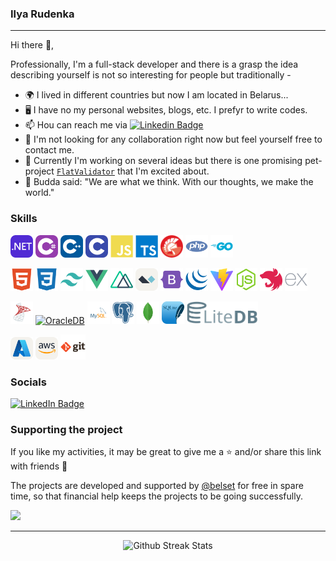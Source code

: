 ### Ilya Rudenka 
---

Hi there 👋,

Professionally, I'm a full-stack developer and there is a grasp the idea describing yourself is not so interesting for people but traditionally -

- 🌍 I lived in different countries but now I am located in Belarus...
- 🖥️ I have no my personal websites, blogs, etc. I prefуr to write codes.
- 📫 Нou can reach me via  [![Linkedin Badge](https://img.shields.io/badge/-linkedin-blue?style=flat&logo=linkedin&logoColor=white)](https://www.linkedin.com/in/ilya-rudenka-398877203)
- 👯 I'm not looking for any collaboration right now but feel yourself free to contact me.
- 🚀 Currently I'm working on several ideas but there is one promising pet-project [`FlatValidator`](http://github.com/belset/FlatValidator) that I'm excited about.
- 🧠 Budda said: "We are what we think. With our thoughts, we make the world."


### Skills

<p align="left">
  <a href="https://learn.microsoft.com/en-us/dotnet/" target="_blank" rel="noreferrer"><img src="icons/skills/DotNet.svg" width="36" height="36" alt=".NET" /></a>
  <a href="https://learn.microsoft.com/en-us/dotnet/csharp/" target="_blank" rel="noreferrer"><img src="icons/skills/CS.svg" width="36" height="36" alt="C#" /></a>
  <a href="https://devdocs.io/cpp/" target="_blank" rel="noreferrer"><img src="icons/skills/CPP.svg" width="36" height="36" alt="C++" /></a>
  <a href="https://devdocs.io/c/" target="_blank" rel="noreferrer"><img src="icons/skills/C.svg" width="36" height="36" alt="C" /></a>
  <a href="https://developer.mozilla.org/en-US/docs/Web/JavaScript" target="_blank" rel="noreferrer"><img src="icons/skills/javascript-colored.svg" width="36" height="36" alt="Javascript" /></a>
  <a href="https://www.typescriptlang.org/" target="_blank" rel="noreferrer"><img src="icons/skills/typescript-colored.svg" width="36" height="36" alt="Typescript" /></a>
  <a href="https://www.typescriptlang.org/" target="_blank" rel="noreferrer"><img src="icons/skills/borland-delphi.svg" width="36" height="36" alt="Borland Delphi" /></a>
  <a href="https://devdocs.io/php/" target="_blank" rel="noreferrer"><img src="icons/skills/php-colored.svg" width="36" height="36" alt="PHP" /></a>
  <a href="https://go.dev/doc/" target="_blank" rel="noreferrer"><img src="icons/skills/go-colored.svg" width="36" height="36" alt="Go" /></a>
</p>  
<p align="left">
  <a href="https://developer.mozilla.org/en-US/docs/Glossary/HTML5" target="_blank" rel="noreferrer"><img src="icons/skills/html5-colored.svg" height="36" alt="HTML5" /></a>
  <a href="https://www.w3.org/TR/CSS/#css" target="_blank" rel="noreferrer"><img src="icons/skills/css3-colored.svg" height="36" alt="CSS" /></a>
  <a href="https://tailwindcss.com/" target="_blank" rel="noreferrer"><img src="icons/skills/tailwindcss-colored.svg" height="36" alt="TailwindCSS" /></a>
  <a href="https://vuejs.org/" target="_blank" rel="noreferrer"><img src="icons/skills/vuejs-colored.svg" height="36" alt="VueJS" /></a>
  <a href="https://nuxt.com/" target="_blank" rel="noreferrer"><img src="icons/skills/nuxtjs-colored.svg" height="36" alt="NuxtJS" /></a>
  <a href="https://alpine.js/" target="_blank" rel="noreferrer"><img src="icons/skills/AlpineJS-Light.svg" height="36" alt="AlpineJS" /></a>
  <a href="https://getbootstrap.com/" target="_blank" rel="noreferrer"><img src="icons/skills/bootstrap-colored.svg" height="36" alt="Bootstrap" /></a>
  <a href="https://jquery.com/" target="_blank" rel="noreferrer"><img src="icons/skills/jquery-colored.svg" height="36" alt="jQuery" /></a>
  <a href="https://vitejs.dev/" target="_blank" rel="noreferrer"><img src="icons/skills/vite-colored.svg" height="36" alt="Vite" /></a>
  <a href="https://nodejs.org/en/" target="_blank" rel="noreferrer"><img src="icons/skills/nodejs-colored.svg" width="36" height="36" alt="NodeJS" /></a>
  <a href="https://docs.nestjs.com/" target="_blank" rel="noreferrer"><img src="icons/skills/nestjs-colored.svg" height="36" alt="NestJS" /></a>
  <a href="https://expressjs.com/" target="_blank" rel="noreferrer"><img src="icons/skills/express.svg" height="36" alt="Express" /></a>
</p>  
<p align="left">  
  <a href="https://www.microsoft.com/" target="_blank" rel="noreferrer"><img src="icons/skills/microsoft-sql-server.svg" height="36" alt="MS SQL Server" /></a>
  <a href="https://www.oracle.com/" target="_blank" rel="noreferrer"><img src="icons/skills/oracle-1.svg" height="36" alt="OracleDB" /></a>
  <a href="https://www.mysql.com/" target="_blank" rel="noreferrer"><img src="icons/skills/mysql.svg" height="36" alt="MySQL" /></a>
  <a href="https://www.postgresql.org/" target="_blank" rel="noreferrer"><img src="icons/skills/postgresql-colored.svg" height="36" alt="PostgreSQL" /></a>
  <a href="https://www.mongodb.com/" target="_blank" rel="noreferrer"><img src="icons/skills/mongodb-colored.svg" height="36" alt="MongoDB" /></a>
  <a href="https://sqlite.org/" target="_blank" rel="noreferrer"><img src="icons/skills/SQLite.svg" height="36" alt="SQLite" /></a>
  <a href="https://www.litedb.org/" target="_blank" rel="noreferrer"><img src="icons/skills/litedb.svg" height="36" alt="LiteDB" /></a>
</p>
<p align="left">  
  <a href="https://www.microsoft.com/" target="_blank" rel="noreferrer"><img src="icons/skills/Azure-Light.svg" width="36" height="36" alt="Azure" /></a>
  <a href="https://www.aws.com/" target="_blank" rel="noreferrer"><img src="icons/skills/AWS-Light.svg" width="36" height="36" alt="AWS" /></a>
  <img src="https://github.com/devicons/devicon/blob/master/icons/git/git-original-wordmark.svg" title="Git" **alt="Git" width="40" height="40"/>
</p>

### Socials

<div>
  <a href="https://www.linkedin.com/in/ilya-rudenka-398877203" target="_blank" rel="noreferrer"><img src="https://img.shields.io/badge/LinkedIn-blue?style=for-the-badge&logo=linkedin&logoColor=white" alt="LinkedIn Badge"/></a>
</div>

### Supporting the project

If you like my activities, it may be great to give me a ⭐ and/or share this link with friends 🤗

The projects are developed and supported by [@belset](https://github.com/belset) for free in spare 
time, so that financial help keeps the projects to be going successfully.
<div>
  <a href="https://www.buymeacoffee.com/belset" target="_blank"><img src="https://cdn.buymeacoffee.com/buttons/v2/default-yellow.png" width="150" /></a>
</div>

---

<p align="center">
  <img src="http://github-readme-streak-stats.herokuapp.com/?user=belset&theme=dark&background=000000" width="500" height="auto" alt="Github Streak Stats"/>
</p>

